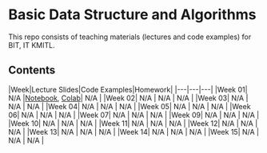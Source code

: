 # Basic Data Structure and Algorithms

This repo consists of teaching materials (lectures and code examples) for BIT, IT KMITL.

## Contents
|Week|Lecture Slides|Code Examples|Homework|
|---|---|---|
|Week 01| N/A |[Notebook](https://nbviewer.jupyter.org/github/noswolf/DSA_BIT/blob/master/Week1/DSA_Week1.ipynb), [Colab](https://colab.research.google.com/github/noswolf/DSA_BIT/blob/master/DSA_Week1.ipynb)| N/A |
|Week 02| N/A | N/A | N/A |
|Week 03| N/A | N/A | N/A |
|Week 04| N/A | N/A | N/A |
|Week 05| N/A | N/A | N/A |
|Week 06| N/A | N/A | N/A |
|Week 07| N/A | N/A | N/A |
|Week 09| N/A | N/A | N/A |
|Week 10| N/A | N/A | N/A |
|Week 11| N/A | N/A | N/A |
|Week 12| N/A | N/A | N/A |
|Week 13| N/A | N/A | N/A |
|Week 14| N/A | N/A | N/A |
|Week 15| N/A | N/A | N/A |
